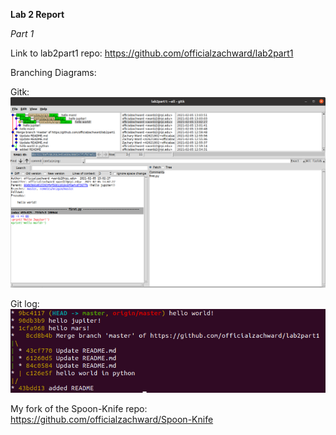 **Lab 2 Report**

*Part 1*

Link to lab2part1 repo: https://github.com/officialzachward/lab2part1

Branching Diagrams:  

Gitk:  
![Gitk](/labs/lab-02/images/gitk.png)  

Git log:  
![gitlog](/labs/lab-02/images/gitlog.png)

My fork of the Spoon-Knife repo: https://github.com/officialzachward/Spoon-Knife

